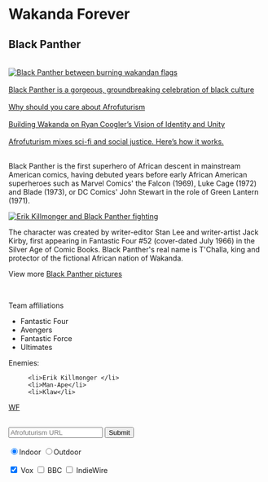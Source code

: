 <!DOCTYPE html>
<html class= "silver-background">
<!-- Introduction-to-Basic-CSS-->
<head class='purple-text'>
<h1 id= "Wakanda forever"> Wakanda Forever
</h1>
</head>
 
 <body>
 <!--<link href="https://fonts.googleapis.com/css?family= Kanit Thin" rel="stylesheet" type="text/css">-->
 <style> 

#black-panther-form {background-color:purple;}

.silver-background {background-color: silver;}

.thick-purple-border {border-color: purple; border-width: 5px; border-style: solid; border-radius: 10px; border-radius: 50%;}
  
  .smaller-image { width: 300px;}
  
 html {font-family: "Kanit Thin", "Zilap Africa";}
  
 h1 {font-size: 30px;}
  
 main {color: Rich Black;}
  
 .purple-text {color: purple;}
 
 </style>
<h2 class='purple-text'>Black Panther
</h2>


<main>
 <br>
  <a href="#"> <img src="https://pixel.nymag.com/imgs/daily/vulture/2018/02/01/black-panther/lede.w700.h700.jpg" alt="Black Panther between burning wakandan flags" class="smaller-image thick-purple-border"> </a> 
  
  </br>
  <br>
  <a href="https://www.vox.com/culture/2018/2/23/17028826/black-panther-wakanda-culture-marvel"> Black Panther is a gorgeous, groundbreaking celebration of black culture</a> </br>
  <br>
  <a href="https://www.bbc.com/news/av/world-africa-46308054/why-should-black-people-care-about-afrofuturism"> Why should you care about Afrofuturism</a> </br>
  <br>
  <a href="https://www.indiewire.com/2018/12/black-panther-production-design-wakanda-ryan-coogler-oscars-1202026404/"> Building Wakanda on Ryan Coogler’s Vision of Identity and Unity</a>
  </br>
  <br>
  <a href="https://www.youtube.com/watch?v=jlPwTMMhGGI"> Afrofuturism mixes sci-fi and social justice. Here’s how it works.</a>
  </br>
         

<br>
  <p>Black Panther is the first superhero of African descent in mainstream American comics, having debuted years before early      African American superheroes such as Marvel Comics' the Falcon (1969), Luke Cage (1972) and Blade (1973), or DC Comics' John    Stewart in the role of Green Lantern (1971).</p>
<a href="#"><img src="https://i.annihil.us/u/prod/marvel/i/mg/4/30/5a14593f84f68/clean.jpg" alt="Erik Killmonger and Black Panther fighting" class="smaller-image thick-purple-border"></a>
  
  <p>The character was        created by writer-editor Stan Lee and writer-artist Jack Kirby, first appearing in Fantastic Four #52 (cover-dated July        1966) in the Silver Age of Comic Books. Black Panther's real name is T'Challa, king and protector of the fictional African      nation of Wakanda.</p>
  
  <p> View more <a target="_blank" href="https://br.pinterest.com/hleefranks/black-panther-marvel/">Black Panther pictures</a></p>
</br>
  <div>
  <p>Team affiliations</p>
  
  <ul>
    <li>Fantastic Four</li>
    <li> Avengers</li>
    <li>Fantastic Force</li>
    <li>Ultimates</li>
  </ul>
  
  <p>Enemies:</p>

  <ol>   

      <li>Erik Killmonger </li>
      <li>Man-Ape</li>
      <li>Klaw</li>
  </ol>
  
  </div>
  
  
  
  <a href = "#wakanda forever"> WF</a>
  <br>
  <div>
<form id= "black-panther-form" background-color="purple" action="/submit-afrofuturist-picture">
<br>
<input type="text" required placeholder="Afrofuturism URL"> 
<button type="submit">Submit
</button>
</br>
    
 <br>
 <label for="indoor"> 
 <input id="indoor" type="radio" name="indoor-outdoor"checked>Indoor 
 </label>
 
 <label for="outdoor"> 
 <input id="outdoor" type="radio" name="indoor-outdoor">Outdoor 
 </label>
 </br>
<br>
 <label for="Vox's">
 <input id="Vox's" type="checkbox" name="Links liked" checked> Vox
 </label>

 <label for="bbc's">
 <input id="bbc's" type="checkbox" name="Links liked"> BBC
 </label>

 <label for="Indiewire's">
 <input id="Indiewire's" type="checkbox" name="Links liked"> IndieWire
 </label>
 </br>
</form>
</div>

 <!-- Just in case--> 
</main>
</body>
</html>




